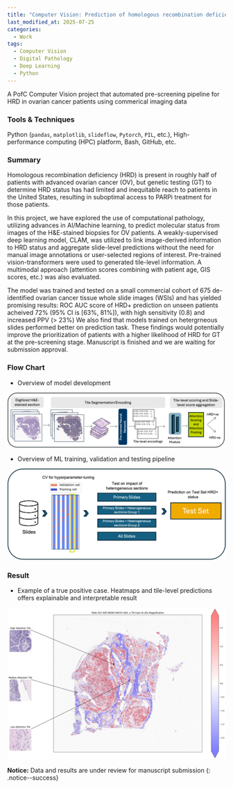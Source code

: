 ```yaml
---
title: "Computer Vision: Prediction of homologous recombination deficiency (HRD) from whole slide images (WSIs) of H&E-stained ovarian cancer biopsies via deep learning and transformers"
last_modified_at: 2025-07-25
categories:
  - Work
tags:
  - Computer Vision
  - Digital Pathology
  - Deep Learning
  - Python
---
```


A PofC Computer Vision project that automated pre-screening pipeline for HRD in ovarian cancer patients using commerical imaging data

### Tools & Techniques
Python (`pandas`, `matplotlib`, `slideflow`, `Pytorch`, `PIL`, etc.), High-performance computing (HPC) platform, Bash, GitHub, etc.

### Summary

Homologous recombination deficiency (HRD) is present in roughly half of patients with advanced ovarian cancer (OV), but genetic testing (GT) to determine HRD status has had limited and inequitable reach to patients in the United States, resulting in suboptimal access to PARPi treatment for those patients. 

In this project, we have explored the use of computational pathology, utilizing advances in AI/Machine learning, to predict molecular status from images of the H&E-stained biopsies for OV patients. A weakly-supervised deep learning model, CLAM, was utilized to link image-derived information to HRD status and aggregate slide-level predictions without the need for manual image annotations or user-selected regions of interest. Pre-trained vision-transformers were used to generated tile-level information. A multimodal approach (attention scores combining with patient age, GIS scores, etc.) was also evaluated. 

The model was trained and tested on a small commercial cohort of 675 de-identified ovarian cancer tissue whole slide images (WSIs) and has yielded promising results: ROC AUC score of HRD+ prediction on unseen patients acheived 72% (95% CI is [63%, 81%]), with high sensitivity (0.8) and increased PPV (> 23%) We also find that models trained on hetergrneous slides performed better on prediction task. These findings would potentially improve the prioritization of patients with a higher likelihood of HRD for GT at the pre-screening stage. Manuscript is finished and we are waiting for submission approval. 

### Flow Chart

* Overview of model development

![flow chart image](assets/images/flow_chart.png)

* Overview of ML training, validation and testing pipeline

![flow chart model training](assets/images/flow_chart_ml_pipeline.png)

### Result

* Example of a true positive case. Heatmaps and tile-level predictions offers explainable and interpretable result

![case example](assets/images/022_attn.png)

**Notice:** Data and results are under review for manuscript submission
{: .notice--success}




